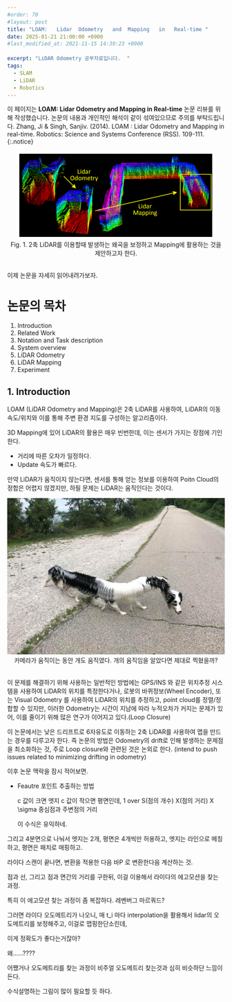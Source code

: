 ```yaml
---
#order: 70
#layout: post
title: "LOAM:   Lidar  Odometry   and  Mapping   in   Real-time "
date: 2025-01-21 21:00:00 +0900
#last_modified_at: 2021-11-15 14:39:23 +0900

excerpt: "LiDAR Odometry 공부자료입니다.  "
tags:
  - SLAM
  - LiDAR
  - Robotics  
---
```


이 페이지는 **LOAM:   Lidar  Odometry   and  Mapping   in   Real-time** 논문 리뷰를 위해 작성했습니다. 논문의 내용과 개인적인 해석이 같이 섞여있으므로 주의를 부탁드립니다. Zhang, Ji & Singh, Sanjiv. (2014). LOAM : Lidar Odometry and Mapping in real-time. Robotics: Science and Systems Conference (RSS). 109-111. 
{:.notice}


<div style="text-align: center;">
  <img src="/assets/images/robotics/LOAM.PNG" alt="LOAM">
  <figcaption>Fig. 1. 2축 LiDAR를 이용할때 발생하는 왜곡을 보정하고 Mapping에 활용하는 것을 제안하고자 한다.<br> <br> </figcaption>
</div>



이제 논문을 자세히 읽어내려가보자. 

# 논문의 목차
  1. Introduction
  2. Related Work
  3. Notation and Task description
  4. System overview
  5. LiDAR Odometry
  6. LiDAR Mapping 
  7. Experiment


## 1. Introduction
 LOAM (LiDAR Odometry and Mapping)은 2축 LiDAR를 사용하여, LiDAR의 이동 속도/위치와 이를 통해 주변 환경 지도를 구성하는 알고리즘이다. 
 
 3D Mapping에 있어 LiDAR의 활용은 매우 빈번한데, 이는 센서가 가지는 장점에 기인한다. 
  - 거리에 따른 오차가 일정하다.
  - Update 속도가 빠르다. 

 만약 LiDAR가 움직이지 않는다면, 센서를 통해 얻는 정보를 이용하여 Poitn Cloud의 정합은 어렵지 않겠지만, 하필 문제는 LiDAR는 움직인다는 것이다. 

<div style="text-align: center;">
  <img src="/assets/images/robotics/wrong_panoram.jpg" alt="funny example">
  <figcaption>카메라가 움직이는 동안 개도 움직였다. 개의 움직임을 알았다면 제대로 찍혔을까?<br> <br> </figcaption>
</div>


 이 문제를 해결하기 위해 사용하는 일반적인 방법에는 GPS/INS 와 같은 위치추정 시스템을 사용하여 LiDAR의 위치를 특정한다거나, 로봇의 바퀴정보(Wheel Encoder), 또는 Visual Odometry 를 사용하여 LiDAR의 위치를 추정하고, point cloud를 정렬/정합할 수 있지만, 이러한 Odometry는 시간이 지남에 따라 누적오차가 커지는 문제가 있어, 이를 줄이기 위해 많은 연구가 이어지고 있다.(Loop Closure)
  
 이 논문에서는 낮은 드리프트로 6자유도로 이동하는 2축 LiDAR를 사용하여 맵을 만드는 경우를 다루고자 한다. 즉 논문의 방법은 Odometry의 drift로 인해 발생하는 문제점을 최소화하는 것, 주로 Loop closure와 관련된 것은 논외로 한다. (intend to push issues related to minimizing drifting in odometry)



 이후 논문 맥락을 잠시 적어보면. 

  - Feautre 포인트 추출하는 방법

    c 값이 크면 엣지
    c 값이 작으면 평면인데, 1 over S(점의 개수) X(점의 거리) X \sigma 중심점과 주변점의 거리

    이 수식은 유익하네. 

  그리고 4분면으로 나눠서 엣지는 2개, 평면은 4개씩만 허용하고, 
  엣지는 라인으로 메칭하고, 평면은 패치로 매핑하고.

  라이다 스캔이 끝나면, 변환을 적용한 다음 바P 로 변환한다음 계산하는 것. 

  점과 선, 그리고 점과 면간의 거리를 구한뒤, 이걸 이용해서 라이다의 에고모션을 찾는 과정. 
  
  특히 이 에고모션 찾는 과정이 좀 복잡하다. 레벤버그 마르쿼드? 

  그러면 라이다 오도메트리가 나오니, 매 t_i 마다 interpolation을 활용해서 lidar의 오도메트리를 보정해주고, 이걸로 맵핑한단소린데,

  이게 정확도가 좋다는거잖아? 

  왜......????

  어쨌거나 오도메트리를 찾는 과정이 비주얼 오도메트리 찾는것과 심히 비슷하단 느낌이 든다. 

  수식설명하는 그림이 많이 필요할 듯 하다. 

